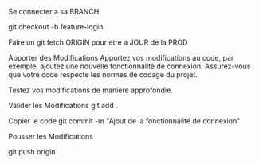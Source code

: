 Se connecter a sa BRANCH

git checkout -b feature-login


Faire un git fetch ORIGIN pour etre a JOUR de la PROD 

Apporter des Modifications
Apportez vos modifications au code, par exemple, ajoutez une nouvelle fonctionnalité de connexion.
Assurez-vous que votre code respecte les normes de codage du projet.

Testez vos modifications de manière approfondie.

Valider les Modifications
git add .

Copier le code
git commit -m "Ajout de la fonctionnalité de connexion"

Pousser les Modifications

git push origin 


